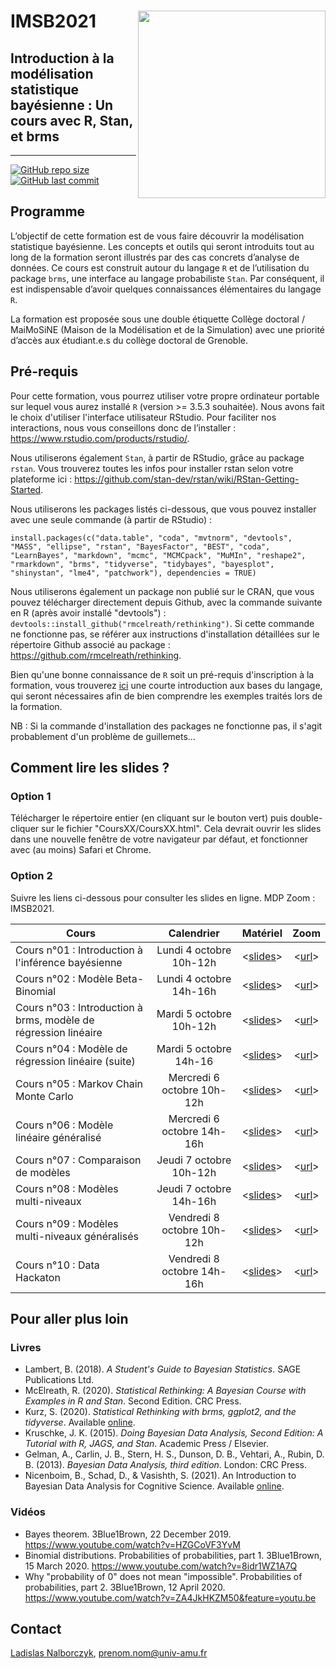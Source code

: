 # IMSB2021 <img src="https://github.com/lnalborczyk/IMSB2021/raw/master/cover.png" align="right" width="300px">

## Introduction à la modélisation statistique bayésienne : Un cours avec R, Stan, et brms

---

[![GitHub repo size](https://img.shields.io/github/repo-size/lnalborczyk/IMSB2021?color=brightgreen&logo=github)](https://github.com/lnalborczyk/IMSB2021)
[![GitHub last commit](https://img.shields.io/github/last-commit/lnalborczyk/IMSB2021?color=orange&logo=github)](https://github.com/lnalborczyk/IMSB2021)

## Programme

L’objectif de cette formation est de vous faire découvrir la modélisation statistique bayésienne. Les concepts et outils qui seront introduits tout au long de la formation seront illustrés par des cas concrets d’analyse de données. Ce cours est construit autour du langage `R` et de l’utilisation du package `brms`, une interface au langage probabiliste `Stan`. Par conséquent, il est indispensable d’avoir quelques connaissances élémentaires du langage `R`.

La formation est proposée sous une double étiquette Collège doctoral / MaiMoSiNE (Maison de la Modélisation et de la Simulation) avec une priorité d’accès aux étudiant.e.s du collège doctoral de Grenoble.

## Pré-requis

Pour cette formation, vous pourrez utiliser votre propre ordinateur portable sur lequel vous aurez installé `R` (version >= 3.5.3 souhaitée). Nous avons fait le choix d'utiliser l'interface utilisateur RStudio. Pour faciliter nos interactions, nous vous conseillons donc de l’installer : https://www.rstudio.com/products/rstudio/.

Nous utiliserons également `Stan`, à partir de RStudio, grâce au package `rstan`. Vous trouverez toutes les infos pour installer rstan selon votre plateforme ici : https://github.com/stan-dev/rstan/wiki/RStan-Getting-Started.

Nous utiliserons les packages listés ci-dessous, que vous pouvez installer avec une seule commande (à partir de RStudio) :

`install.packages(c("data.table", "coda", "mvtnorm", "devtools", "MASS", "ellipse", "rstan", "BayesFactor", "BEST", "coda", "LearnBayes", "markdown", "mcmc", "MCMCpack", "MuMIn", "reshape2", "rmarkdown", "brms", "tidyverse", "tidybayes", "bayesplot", "shinystan", "lme4", "patchwork"), dependencies = TRUE)`

Nous utiliserons également un package non publié sur le CRAN, que vous pouvez télécharger directement depuis Github, avec la commande suivante en R (après avoir installé "devtools") : `devtools::install_github("rmcelreath/rethinking")`. Si cette commande ne fonctionne pas, se référer aux instructions d'installation détaillées sur le répertoire Github associé au package : https://github.com/rmcelreath/rethinking.

Bien qu'une bonne connaissance de `R` soit un pré-requis d'inscription à la formation, vous trouverez [ici](https://cran.r-project.org/doc/contrib/Torfs+Brauer-Short-R-Intro.pdf) une courte introduction aux bases du langage, qui seront nécessaires afin de bien comprendre les exemples traités lors de la formation.

NB : Si la commande d'installation des packages ne fonctionne pas, il s'agit probablement d'un problème de guillemets...

## Comment lire les slides ?

### Option 1

Télécharger le répertoire entier (en cliquant sur le bouton vert) puis double-cliquer sur le fichier "CoursXX/CoursXX.html". Cela devrait ouvrir les slides dans une nouvelle fenêtre de votre navigateur par défaut, et fonctionner avec (au moins) Safari et Chrome.

### Option 2

Suivre les liens ci-dessous pour consulter les slides en ligne. MDP Zoom : IMSB2021.

| Cours | Calendrier | Matériel | Zoom |
|-------|:----------:|:--------:|:----:|
| Cours n°01 : Introduction à l'inférence bayésienne | Lundi 4 octobre 10h-12h | <[slides](https://www.barelysignificant.com/IMSB2021/slides/Cours01)> | <[url]( https://univ-grenoble-alpes-fr.zoom.us/j/94925117839?pwd=S3BmVml6aDJ4UnVsbnNPaCtUamlIUT09)> |
| Cours n°02 : Modèle Beta-Binomial | Lundi 4 octobre 14h-16h | <[slides]()> | <[url]()> |
| Cours n°03 : Introduction à brms, modèle de régression linéaire | Mardi 5 octobre 10h-12h | <[slides]()> | <[url]()> |
| Cours n°04 : Modèle de régression linéaire (suite) | Mardi 5 octobre 14h-16 | <[slides]()> | <[url]()> |
| Cours n°05 : Markov Chain Monte Carlo | Mercredi 6 octobre 10h-12h | <[slides]()> | <[url]()> |
| Cours n°06 : Modèle linéaire généralisé | Mercredi 6 octobre 14h-16h | <[slides]()> | <[url]()> |
| Cours n°07 : Comparaison de modèles | Jeudi 7 octobre 10h-12h | <[slides]()> | <[url]()> |
| Cours n°08 : Modèles multi-niveaux | Jeudi 7 octobre 14h-16h | <[slides]()> | <[url]()> |
| Cours n°09 : Modèles multi-niveaux généralisés | Vendredi 8 octobre 10h-12h | <[slides]()> | <[url]()> |
| Cours n°10 : Data Hackaton | Vendredi 8 octobre 14h-16h | <[slides]()> | <[url]()> |

## Pour aller plus loin

### Livres

- Lambert, B. (2018). *A Student's Guide to Bayesian Statistics*. SAGE Publications Ltd.
- McElreath, R. (2020). *Statistical Rethinking: A Bayesian Course with Examples in R and Stan*. Second Edition. CRC Press.
- Kurz, S. (2020). *Statistical Rethinking with brms, ggplot2, and the tidyverse*. Available [online](https://bookdown.org/ajkurz/Statistical_Rethinking_recoded/).
- Kruschke, J. K. (2015). *Doing Bayesian Data Analysis, Second Edition: A Tutorial with R, JAGS, and Stan*. Academic Press / Elsevier.
- Gelman, A., Carlin, J. B., Stern, H. S., Dunson, D. B., Vehtari, A., Rubin, D. B. (2013). *Bayesian Data Analysis, third edition*. London: CRC Press.
- Nicenboim, B., Schad, D., & Vasishth, S. (2021). An Introduction to Bayesian Data Analysis for Cognitive Science. Available [online](https://vasishth.github.io/bayescogsci/book/).

### Vidéos

- Bayes theorem. 3Blue1Brown, 22 December 2019. https://www.youtube.com/watch?v=HZGCoVF3YvM
- Binomial distributions. Probabilities of probabilities, part 1. 3Blue1Brown, 15 March 2020. https://www.youtube.com/watch?v=8idr1WZ1A7Q
- Why "probability of 0" does not mean "impossible". Probabilities of probabilities, part 2. 3Blue1Brown, 12 April 2020. https://www.youtube.com/watch?v=ZA4JkHKZM50&feature=youtu.be

## Contact

[Ladislas Nalborczyk](https://www.barelysignificant.com), prenom.nom@univ-amu.fr
